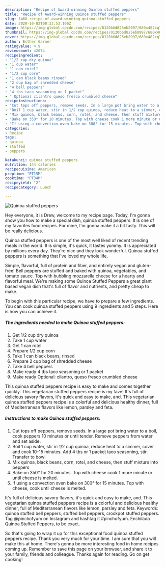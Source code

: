 ```yaml
---
description: "Recipe of Award-winning Quinoa stuffed peppers"
title: "Recipe of Award-winning Quinoa stuffed peppers"
slug: 1468-recipe-of-award-winning-quinoa-stuffed-peppers
date: 2020-10-02T00:33:53.106Z
image: https://img-global.cpcdn.com/recipes/0120b6d825eb8997/680x482cq70/quinoa-stuffed-peppers-recipe-main-photo.jpg
thumbnail: https://img-global.cpcdn.com/recipes/0120b6d825eb8997/680x482cq70/quinoa-stuffed-peppers-recipe-main-photo.jpg
cover: https://img-global.cpcdn.com/recipes/0120b6d825eb8997/680x482cq70/quinoa-stuffed-peppers-recipe-main-photo.jpg
author: Esther Garner
ratingvalue: 4.9
reviewcount: 42074
recipeingredient:
- "1/2 cup dry quinoa"
- "1 cup water"
- "1 can rotel"
- "1/2 cup corn"
- "1 can black beans rinsed"
- "2 cup bag of shredded cheese"
- "4 bell peppers"
- "4 tbs taco seasoning or 1 packet"
- " Optional cilantro queso fresco crumbled cheese"
recipeinstructions:
- "Cut tops off peppers, remove seeds. In a large pot bring water to a boil, cook peppers 10 minutes or until tender. Remove peppers from water and set aside."
- "Boil 1 cup water, stir in 1/2 cup quinoa, reduce heat to a simmer, cover and cook 10-15 minutes. Add 4 tbs or 1 packet taco seasoning, stir. Transfer to bowl"
- "Mix quinoa, black beans, corn, rotel, and cheese, then stuff mixture into peppers"
- "Bake on 350° for 20 minutes. Top with cheese cook 1 more minute or until cheese is melted."
- "If using a convection oven bake on 300° for 15 minutes. Top with cheese, cook until cheese is melted."
categories:
- Recipe
tags:
- quinoa
- stuffed
- peppers

katakunci: quinoa stuffed peppers 
nutrition: 144 calories
recipecuisine: American
preptime: "PT15M"
cooktime: "PT34M"
recipeyield: "2"
recipecategory: Lunch

---
```



![Quinoa stuffed peppers](https://img-global.cpcdn.com/recipes/0120b6d825eb8997/680x482cq70/quinoa-stuffed-peppers-recipe-main-photo.jpg)

Hey everyone, it is Drew, welcome to my recipe page. Today, I'm gonna show you how to make a special dish, quinoa stuffed peppers. It is one of my favorites food recipes. For mine, I'm gonna make it a bit tasty. This will be really delicious.

Quinoa stuffed peppers is one of the most well liked of recent trending meals in the world. It is simple, it's quick, it tastes yummy. It is appreciated by millions every day. They're nice and they look wonderful. Quinoa stuffed peppers is something that I've loved my whole life.

Simple, flavorful, full of protein and fiber, and entirely vegan and gluten-free! Bell peppers are stuffed and baked with quinoa, vegetables, and tomato sauce. Top with bubbling mozzarella cheese for a hearty and flavorful meal. We&#39;re making some Quinoa Stuffed Peppers a great plant based vegan dish that&#39;s full of flavor and nutrients, and pretty cheap to make.


To begin with this particular recipe, we have to prepare a few ingredients. You can cook quinoa stuffed peppers using 9 ingredients and 5 steps. Here is how you can achieve it.

<!--inarticleads1-->

##### The ingredients needed to make Quinoa stuffed peppers:

1. Get 1/2 cup dry quinoa
1. Take 1 cup water
1. Get 1 can rotel
1. Prepare 1/2 cup corn
1. Take 1 can black beans, rinsed
1. Prepare 2 cup bag of shredded cheese
1. Take 4 bell peppers
1. Make ready 4 tbs taco seasoning or 1 packet
1. Make ready  Optional: cilantro, queso fresco crumbled cheese


This quinoa stuffed peppers recipe is easy to make and comes together quickly. This vegetarian stuffed peppers recipe is my fave! It&#39;s full of delicious savory flavors, it&#39;s quick and easy to make, and. This vegetarian quinoa stuffed peppers recipe is a colorful and delicious healthy dinner, full of Mediterranean flavors like lemon, parsley and feta. 

<!--inarticleads2-->

##### Instructions to make Quinoa stuffed peppers:

1. Cut tops off peppers, remove seeds. In a large pot bring water to a boil, cook peppers 10 minutes or until tender. Remove peppers from water and set aside.
1. Boil 1 cup water, stir in 1/2 cup quinoa, reduce heat to a simmer, cover and cook 10-15 minutes. Add 4 tbs or 1 packet taco seasoning, stir. Transfer to bowl
1. Mix quinoa, black beans, corn, rotel, and cheese, then stuff mixture into peppers
1. Bake on 350° for 20 minutes. Top with cheese cook 1 more minute or until cheese is melted.
1. If using a convection oven bake on 300° for 15 minutes. Top with cheese, cook until cheese is melted.


It&#39;s full of delicious savory flavors, it&#39;s quick and easy to make, and. This vegetarian quinoa stuffed peppers recipe is a colorful and delicious healthy dinner, full of Mediterranean flavors like lemon, parsley and feta. Keywords: quinoa stuffed bell peppers, stuffed bell peppers, crockpot stuffed peppers. Tag @pinchofyum on Instagram and hashtag it #pinchofyum. Enchilada Quinoa Stuffed Peppers, to be exact. 

So that's going to wrap it up for this exceptional food quinoa stuffed peppers recipe. Thank you very much for your time. I am sure that you will make this at home. There's gonna be more interesting food in home recipes coming up. Remember to save this page on your browser, and share it to your family, friends and colleague. Thanks again for reading. Go on get cooking!
